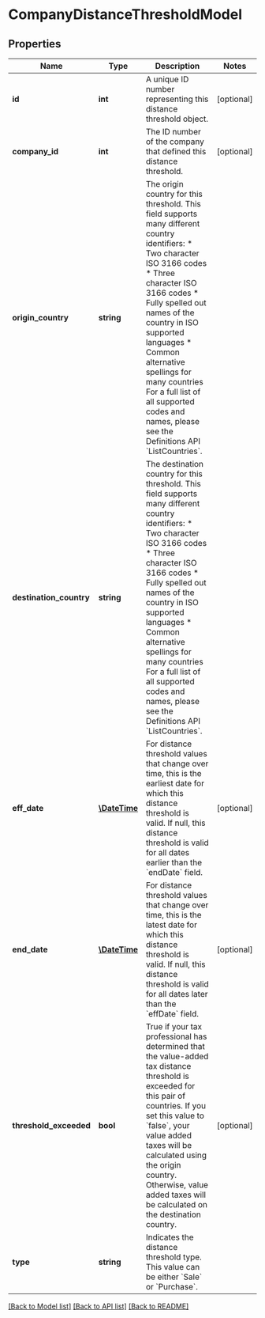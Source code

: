 # CompanyDistanceThresholdModel

## Properties
Name | Type | Description | Notes
------------ | ------------- | ------------- | -------------
**id** | **int** | A unique ID number representing this distance threshold object. | [optional] 
**company_id** | **int** | The ID number of the company that defined this distance threshold. | [optional] 
**origin_country** | **string** | The origin country for this threshold.                This field supports many different country identifiers:   * Two character ISO 3166 codes   * Three character ISO 3166 codes   * Fully spelled out names of the country in ISO supported languages   * Common alternative spellings for many countries                For a full list of all supported codes and names, please see the Definitions API &#x60;ListCountries&#x60;. | 
**destination_country** | **string** | The destination country for this threshold.                This field supports many different country identifiers:   * Two character ISO 3166 codes   * Three character ISO 3166 codes   * Fully spelled out names of the country in ISO supported languages   * Common alternative spellings for many countries                For a full list of all supported codes and names, please see the Definitions API &#x60;ListCountries&#x60;. | 
**eff_date** | [**\DateTime**](\DateTime.md) | For distance threshold values that change over time, this is the earliest date for which this distance  threshold is valid.  If null, this distance threshold is valid for all dates earlier than the &#x60;endDate&#x60; field. | [optional] 
**end_date** | [**\DateTime**](\DateTime.md) | For distance threshold values that change over time, this is the latest date for which this distance  threshold is valid.  If null, this distance threshold is valid for all dates later than the &#x60;effDate&#x60; field. | [optional] 
**threshold_exceeded** | **bool** | True if your tax professional has determined that the value-added tax distance threshold is exceeded for this pair of countries.                If you set this value to &#x60;false&#x60;, your value added taxes will be calculated using the origin country.  Otherwise, value  added taxes will be calculated on the destination country. | [optional] 
**type** | **string** | Indicates the distance threshold type.                This value can be either &#x60;Sale&#x60; or &#x60;Purchase&#x60;. | 

[[Back to Model list]](../README.md#documentation-for-models) [[Back to API list]](../README.md#documentation-for-api-endpoints) [[Back to README]](../README.md)


